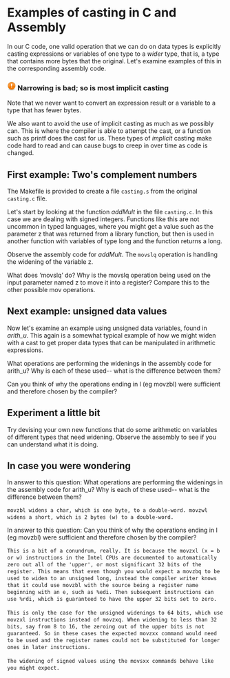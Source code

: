 # Examples of casting in C and Assembly

In our C code, one valid operation that we can do on data types is explicitly casting expressions or variables of one type to a *wider* type, that is, a type that contains more bytes that the original. Let's examine examples of this in the corresponding assembly code.

### <img src="../img/emblem-important.svg" alt="Important" width="20" align="bottom"> Narrowing is bad; so is most implicit casting

Note that we never want to convert an expression result or a variable to a type that has fewer bytes.

We also want to avoid the use of implicit casting as much as we possibly can. This is where the compiler is able to attempt the cast, or a function such as printf does the cast for us. These types of *implicit* casting make code hard to read and can cause bugs to creep in over time as code is changed.


## First example: Two's complement numbers

The Makefile is provided to create a file `casting.s` from the original `casting.c` file.

Let's start by looking at the function *addMult* in the file `casting.c`. In this case we are dealing with signed integers. Functions like this are not uncommon in typed languages, where you might get a value such as the parameter z that was returned from a library function, but then is used in another function with variables of type long and the function returns a long.

Observe the assembly code for *addMult*. The `movslq` operation is handling the widening of the variable z.

What does ‘movslq’ do? Why is the movslq operation being used on the input parameter named z to move it into a register? Compare this to the other possible mov operations.

## Next example: unsigned data values

Now let's examine an example using unsigned data variables, found in *arith_u*. This again is a somewhat typical example of how we might widen with a cast to get proper data types that can be manipulated in arithmetic expressions.

What operations are performing the widenings in the assembly code for arith_u? Why is each of these used-- what is the difference between them?

Can you think of why the operations ending in l (eg movzbl) were sufficient and therefore chosen by the compiler?




## Experiment a little bit

Try devising your own new functions that do some arithmetic on variables of different types that need widening. Observe the assembly to see if you can understand what it is doing.

## In case you were wondering

In answer to this question: What operations are performing the widenings in the assembly code for arith_u? Why is each of these used-- what is the difference between them?

    movzbl widens a char, which is one byte, to a double-word. movzwl widens a short, which is 2 bytes (w) to a double-word.

In answer to this question: Can you think of why the operations ending in l (eg movzbl) were sufficient and therefore chosen by the compiler?

    This is a bit of a conundrum, really. It is because the movzxl (x = b or w) instructions in the Intel CPUs are documented to automatically zero out all of the 'upper', or most significant 32 bits of the register. This means that even though you would expect a movzbq to be used to widen to an unsigned long, instead the compiler writer knows that it could use movzbl with the source being a register name beginning with an e, such as %edi. Then subsequent instructions can use %rdi, which is guaranteed to have the upper 32 bits set to zero.

    This is only the case for the unsigned widenings to 64 bits, which use movzxl instructions instead of movzxq. When widening to less than 32 bits, say from 8 to 16, the zeroing out of the upper bits is not guaranteed. So in these cases the expected movzxx command would need to be used and the register names could not be substituted for longer ones in later instructions.
    
    The widening of signed values using the movsxx commands behave like you might expect.
   

